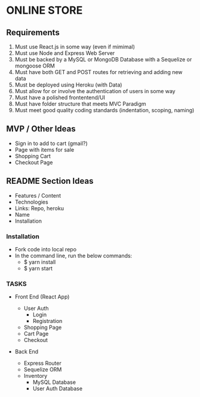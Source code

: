 # ONLINE STORE

## Requirements

1. Must use React.js in some way (even if mimimal)
2. Must use Node and Express Web Server
3. Must be backed by a MySQL or MongoDB Database with a Sequelize or mongoose ORM
4. Must have both GET and POST routes for retrieving and adding new data
5. Must be deployed using Heroku (with Data)
6. Must allow for or involve the authentication of users in some way
7. Must have a polished frontentend/UI
8. Must have folder structure that meets MVC Paradigm
9. Must meet good quality coding standards (indentation, scoping, naming)

## MVP / Other Ideas

- Sign in to add to cart (gmail?)
- Page with items for sale
- Shopping Cart
- Checkout Page

## README Section Ideas

- Features / Content
- Technologies
- Links: Repo, heroku
- Name
- Installation

### Installation

- Fork code into local repo
- In the command line, run the below commands:
  - $ yarn install
  - $ yarn start

### TASKS

- Front End (React App)
  - User Auth
    - Login
    - Registration
  - Shopping Page
  - Cart Page
  - Checkout

- Back End
  - Express Router
  - Sequelize ORM  
  - Inventory
    - MySQL Database
    - User Auth Database
